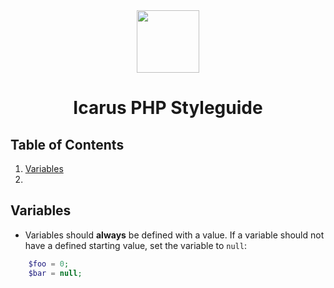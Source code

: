 <div align="center">
    <img src="http://icarusws.nl/js-content/resources/logo_geen_background.png" height="100px">
    <h1>Icarus PHP Styleguide</h1>
</div>

## Table of Contents
1. [Variables](#Variables)
2. 

## Variables
- Variables should **always** be defined with a value. If a variable should not have a defined starting value, set the variable to ```null```: 
```php
    $foo = 0;
    $bar = null;
```
